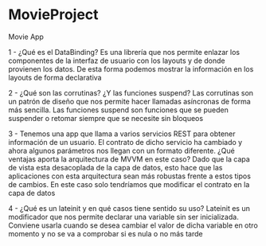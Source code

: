 # MovieProject
Movie App

1 - ¿Qué es el DataBinding?
Es una librería que nos permite enlazar los componentes de la interfaz de usuario con los layouts y de donde provienen los datos. De esta forma podemos mostrar la información en los layouts de forma declarativa

2 - ¿Qué son las corrutinas? ¿Y las funciones suspend?
Las corrutinas son un patrón de diseño que nos permite hacer llamadas asíncronas de forma más sencilla. Las funciones suspend son funciones que se pueden suspender o retomar siempre que se necesite sin bloqueos

3 - Tenemos una app que llama a varios servicios REST para obtener información de un usuario. El contrato de dicho servicio ha cambiado y ahora algunos parámetros nos llegan con un formato diferente. ¿Qué ventajas aporta la arquitectura de MVVM en este caso?
Dado que la capa de vista esta desacoplada de la capa de datos, esto hace que las aplicaciones con esta arquitectura sean más robustas frente a estos tipos de cambios. En este caso solo tendríamos que modificar el contrato en la capa de datos

4 - ¿Qué es un lateinit y en qué casos tiene sentido su uso?
Lateinit es un modificador que nos permite declarar una variable sin ser inicializada. Conviene usarla cuando se desea cambiar el valor de dicha variable en otro momento y no se va a comprobar si es nula o no más tarde
